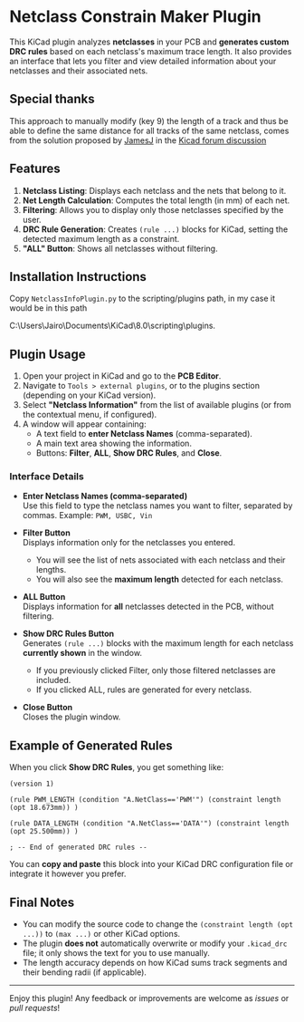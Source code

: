 # Netclass Constrain Maker Plugin

This KiCad plugin analyzes **netclasses** in your PCB and **generates custom DRC rules** based on each netclass's maximum trace length. It also provides an interface that lets you filter and view detailed information about your netclasses and their associated nets.

## Special thanks
This approach to manually modify (key 9) the length of a track and thus be able to define the same distance for all tracks of the same netclass, comes from the solution proposed by [JamesJ](https://forum.kicad.info/u/jamesj/summary) in the [Kicad forum discussion](https://forum.kicad.info/t/kiwi-length-matching-plugin-works-for-you/57268/7)

## Features

1. **Netclass Listing**: Displays each netclass and the nets that belong to it.  
2. **Net Length Calculation**: Computes the total length (in mm) of each net.  
3. **Filtering**: Allows you to display only those netclasses specified by the user.  
4. **DRC Rule Generation**: Creates `(rule ...)` blocks for KiCad, setting the detected maximum length as a constraint.  
5. **"ALL" Button**: Shows all netclasses without filtering.

## Installation Instructions

Copy `NetclassInfoPlugin.py` to the scripting/plugins path, in my case it would be in this path

C:\Users\Jairo\Documents\KiCad\8.0\scripting\plugins.

## Plugin Usage

1. Open your project in KiCad and go to the **PCB Editor**.
2. Navigate to `Tools > external plugins`, or to the plugins section (depending on your KiCad version).
3. Select **"Netclass Information"** from the list of available plugins (or from the contextual menu, if configured).
4. A window will appear containing:
   - A text field to **enter Netclass Names** (comma-separated).
   - A main text area showing the information.
   - Buttons: **Filter**, **ALL**, **Show DRC Rules**, and **Close**.

### Interface Details

- **Enter Netclass Names (comma-separated)**  
  Use this field to type the netclass names you want to filter, separated by commas. Example: `PWM, USBC, Vin`

- **Filter Button**  
  Displays information only for the netclasses you entered.  
  - You will see the list of nets associated with each netclass and their lengths.  
  - You will also see the **maximum length** detected for each netclass.

- **ALL Button**  
  Displays information for **all** netclasses detected in the PCB, without filtering.

- **Show DRC Rules Button**  
  Generates `(rule ...)` blocks with the maximum length for each netclass **currently shown** in the window.  
  - If you previously clicked Filter, only those filtered netclasses are included.  
  - If you clicked ALL, rules are generated for every netclass.

- **Close Button**  
  Closes the plugin window.

## Example of Generated Rules

When you click **Show DRC Rules**, you get something like:

```
(version 1)

(rule PWM_LENGTH (condition "A.NetClass=='PWM'") (constraint length (opt 18.673mm)) )

(rule DATA_LENGTH (condition "A.NetClass=='DATA'") (constraint length (opt 25.500mm)) )

; -- End of generated DRC rules --
```


You can **copy and paste** this block into your KiCad DRC configuration file or integrate it however you prefer.

## Final Notes

- You can modify the source code to change the `(constraint length (opt ...))` to `(max ...)` or other KiCad options.
- The plugin **does not** automatically overwrite or modify your `.kicad_drc` file; it only shows the text for you to use manually.
- The length accuracy depends on how KiCad sums track segments and their bending radii (if applicable).

---

Enjoy this plugin! Any feedback or improvements are welcome as *issues* or *pull requests*!
